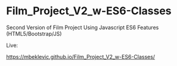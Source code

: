 # Film_Project_V2_w-ES6-Classes
Second Version of Film Project Using Javascript ES6 Features (HTML5/Bootstrap/JS)

Live: 


https://mbeklevic.github.io/Film_Project_V2_w-ES6-Classes/
